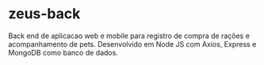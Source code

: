 # zeus-back

Back end de aplicacao web e mobile para registro de compra de rações e acompanhamento de pets.
Desenvolvido em Node JS com Axios, Express e MongoDB como banco de dados.

